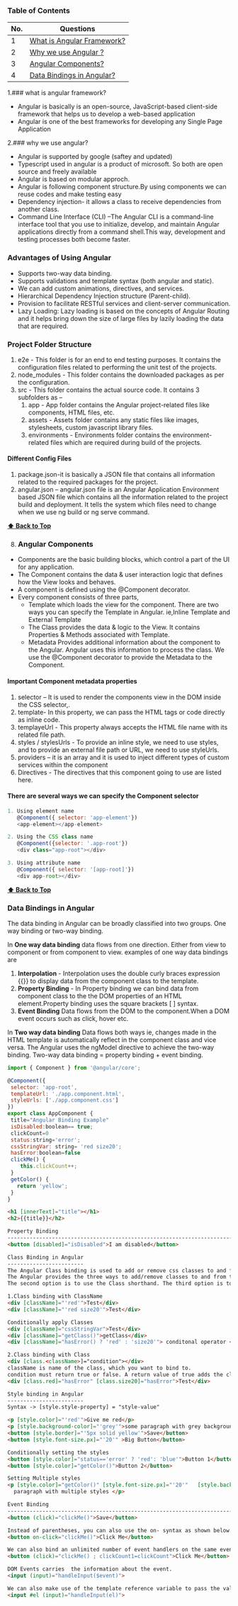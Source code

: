 
### Table of Contents

| No. | Questions |
|---- | ---------
|1 | [What is Angular Framework?](#what-is-angular-framework)|
|2 | [Why we use Angular ?](#why-we-use-angular )|
|3 | [Angular Components?](#Angular-Components )|
|4 | [Data Bindings in Angular?](#Data-Bindings-in-Angular )|



1.### what is angular framework? 

* Angular is basically is an open-source, JavaScript-based client-side framework that helps us to develop a web-based application
* Angular is one of the best frameworks for developing any Single Page Application

2.### why we use angular?
* Angular is supported by google (saftey and updated)
* Typescript used in angular is a product of microsoft. So both are  open source and freely available
* Angular is based on modular approch.
* Angular is following component structure.By using components we can reuse codes and make testing easy
* Dependency injection- it  allows a class to receive dependencies from another class.
* Command Line Interface (CLI) –The Angular CLI is a command-line interface tool that you use to initialize, develop, and maintain Angular applications directly from a command       shell.This way, development and testing processes both become faster.

### Advantages of Using Angular
* Supports two-way data binding.
* Supports validations and template syntax (both angular and static).
* We can add custom animations, directives, and services.
* Hierarchical Dependency Injection structure (Parent-child).
* Provision to facilitate RESTful services and client-server communication.
* Lazy Loading: Lazy loading is based on the concepts of Angular Routing and it helps bring down the size of large files by lazily loading the data that are required.

### Project Folder Structure
1. e2e - This folder is for an end to end testing purposes. It contains the configuration files related to performing the unit test of the projects.
1. node_modules - This folder contains the downloaded packages as per the configuration.
1. src - This folder contains the actual source code. It contains 3 subfolders as – 
   1. app - App folder contains the Angular project-related files like components, HTML files, etc.
   1. assets - Assets folder contains any static files like images, stylesheets, custom javascript library files.
   1. environments - Environments folder contains the environment-related files which are required during  build of the projects.
#### Different Config Files   
1. package.json-it is basically a JSON file that contains all information related to the required packages for the project.
1. angular.json – angular.json file is an Angular Application Environment based JSON file which contains all the information related to the project build and deployment. It tells the system which files need to change when we use ng build or ng serve command. 


**[⬆ Back to Top](#table-of-contents)**
  
8. ### Angular Components
* Components are the basic building blocks, which control a part of the UI for any application.
* The Component contains the data & user interaction logic that defines how the View looks and behaves. 
* A component is defined using the @Component decorator.
* Every component consists of three parts,
   *  Template which loads the view for the component. There are two ways you can specify the Template in Angular. ie,Inline Template and External Template
   *  The Class provides the data & logic to the View. It contains Properties & Methods associated with Template.
   *  Metadata Provides additional information about the component to the Angular. Angular uses this information to process the class. We use the @Component decorator to       provide the Metadata to the Component.
 
#### Important Component metadata properties
1. selector – It is used to render the components view in the DOM inside the CSS selector,.
2. template- In this property, we can pass the HTML tags or code directly as inline code. 
3. templayeUrl  - This property always accepts the HTML file name with its related file path.
4. styles / stylesUrls - To provide an inline style, we need to use styles, and to provide an external file path or URL, we need to use styleUrls.
5. providers – it is an array and it is used to inject different types of custom services within the component
6. Directives - The directives that this component going to use are listed here.

#### There are several ways we can specify the Component selector

 ```javascript
1. Using element name
    @Component({ selector: 'app-element'})
    <app-element></app-element>

2. Using the CSS class name
    @Component({selector: '.app-root'})
    <div class="app-root"></div>
 
3. Using attribute name
    @Component({ selector: '[app-root]'})
    <div app-root></div>
 ```

  **[⬆ Back to Top](#table-of-contents)**



### Data Bindings in Angular
The data binding in Angular can be broadly classified into two groups. One way binding or two-way binding.

 
In __One way data binding__ data flows from one direction. Either from view to component or from component to view.
examples of one way data bindings are
1. __Interpolation__    - Interpolation uses the double curly braces expression {{}} to display  data from the component class to the template. 
2. __Property Binding__ - In Property binding we can bind data from component class to the the DOM properties of an HTML element.Property binding uses the square brackets [ ] syntax.
3. __Event Binding__ Data flows from the DOM to the component.When a DOM event occurs such as click, hover etc.


 In  __Two way data binding__ Data flows both ways ie, changes made in the HTML template is automatically reflect in the component class and vice versa.
The Angular uses the ngModel directive to achieve the two-way binding.
Two-way data binding = property binding + event binding.

 ```javascript
 import { Component } from '@angular/core';
 
@Component({
  selector: 'app-root',
  templateUrl: './app.component.html',
  styleUrls: ['./app.component.css']
})
export class AppComponent {
  title="Angular Binding Example"
  isDisabled:boolean== true;
  clickCount=0
  status:string='error';
  cssStringVar: string= 'red size20';
  hasError:boolean=false
  clickMe() {
     this.clickCount++;
  }
  getColor() {
    return 'yellow';
  }
}
 ```
 
 ```html
<h1 [innerText]="title"></h1>
<h2>{{title}}</h2>

Property Binding
--------------------------------------------------------------------------------------------
<button [disabled]="isDisabled">I am disabled</button>

Class Binding in Angular
------------------------
The Angular Class binding is used to add or remove css classes to and from the HTML elements
The Angular provides the three ways to add/remove classes to and from the element. One using the DOM ClassName Property.
The second option is to use the Class shorthand. The third option is to use the NgClass directive,

1.Class binding with ClassName
 <div [className]="'red'">Test</div>
 <div [className]="'red size20'">Test</div>

Conditionally apply Classes
<div [className]="cssStringVar">Test</div>
<div [className]="getClass()">getClass</div>
<div [className]="hasError() ? 'red' : 'size20'"> conditonal operator </div>

2.Class binding with Class
<div [class.<className>]="condition"></div>
className is name of the class, which you want to bind to.
condition must return true or false. A return value of true adds the class and a false removes the class.
<div [class.red]="hasError" [class.size20]="hasError">Test</div>

Style binding in Angular
------------------------
Syntax -> [style.style-property] = "style-value"

<p [style.color]="'red'">Give me red</p>
<p [style.background-color]="'grey'">some paragraph with grey background</p>
<button [style.border]="'5px solid yellow'">Save</button>
<button [style.font-size.px]="'20'" >Big Button</button>

Conditionally setting the styles
<button [style.color]="status=='error' ? 'red': 'blue'">Button 1</button>
<button [style.color]="getColor()">Button 2</button> 

Setting Multiple styles
<p [style.color]="getColor()" [style.font-size.px]="'20'"   [style.background-color]="status=='error' ? 'red': 'blue'">
   paragraph with multiple styles </p>

Event Binding
------------------------------------------------------------------------------------------------
<button (click)="clickMe()">Save</button>

Instead of parentheses, you can also use the on- syntax as shown below.
<button on-click="clickMe()">Click Me</button>

We can also bind an unlimited number of event handlers on the same event by separating them with a semicolon ;
<button (click)="clickMe() ; clickCount1=clickCount">Click Me</button>

DOM Events carries  the information about the event.
<input (input)="handleInput($event)">

We can also make use of the template reference variable to pass the value instead of $event.
<input #el (input)="handleInput(el)">


  ```
 
 

        
    
